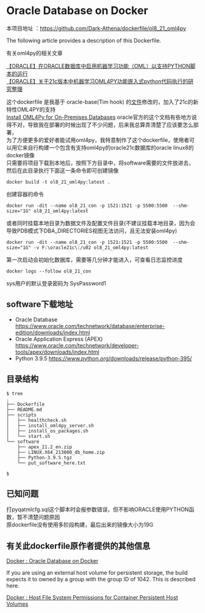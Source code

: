 # Oracle Database on Docker

本项目地址 ：https://github.com/Dark-Athena/dockerfile/ol8_21_oml4py

The following article provides a description of this Dockerfile.  

有关oml4py的相关文章

[【ORACLE】在ORACLE数据库中启用机器学习功能（OML）以支持PYTHON脚本的运行](https://www.darkathena.top/archives/oml4py-server-setup)  
[【ORACLE】关于21c版本中机器学习OML4PY功能嵌入式python代码执行的研究整理](https://www.darkathena.top/archives/about-oml4py-part2)  

这个dockerfile 是我基于 oracle-base(Tim hook) 的[文件](https://github.com/oraclebase/dockerfiles/tree/master/database/ol8_21)修改的，加入了21c的新特性OML4PY的支持  
[Install OML4Py for On-Premises Databases](https://docs.oracle.com/en/database/oracle/machine-learning/oml4py/1/mlpug/install-oml4py-premises-databases.html)
oracle官方的这个文档有些地方说得不对，导致我在部署的时候出现了不少问题，后来我总算弄清楚了应该要怎么部署，  
为了方便更多的爱好者能试用oml4py，我特意制作了这个dockerfile，使用者可以用它来自行构建一个包含有支持oml4py的oracle21c数据库的oracle linux8的docker镜像   
只需要将项目下载到本地后，按照下方目录中，将software需要的文件放进去，  
然后在此目录执行下面这一条命令即可创建镜像   
```
docker build -t ol8_21_oml4py:latest .
```
创建容器的命令
```
docker run -dit --name ol8_21_con -p 1521:1521 -p 5500:5500  --shm-size="1G" ol8_21_oml4py:latest
```
或者同时挂载本地目录为数据文件及配置文件目录(不建议挂载本地目录，因为会导致PDB模式下DBA_DIRECTORIES视图无法访问，且无法安装oml4py)
```
docker run -dit --name ol8_21_con -p 1521:1521 -p 5500:5500  --shm-size="1G" -v F:\oracle21c\:/u02 ol8_21_oml4py:latest
```

第一次启动会初始化数据库，需要等几分钟才能进入，可查看日志监控进度   
```
docker logs --follow ol8_21_con
```

sys用户的默认登录密码为 SysPassword1   

## software下载地址
   - Oracle Database
       https://www.oracle.com/technetwork/database/enterprise-edition/downloads/index.html
   - Oracle Application Express (APEX)
       https://www.oracle.com/technetwork/developer-tools/apex/downloads/index.html
   - Python 3.9.5
       https://www.python.org/downloads/release/python-395/

## 目录结构
```
$ tree
.
├── Dockerfile
├── README.md
├── scripts
│   ├── healthcheck.sh
│   ├── install_oml4py_server.sh
│   ├── install_os_packages.sh
│   └── start.sh
└── software
    ├── apex_21.2_en.zip
    ├── LINUX.X64_213000_db_home.zip
    ├── Python-3.9.5.tgz
    └── put_software_here.txt

$
```

## 已知问题
打pyqatmlcfg.sql这个脚本时会报参数错误，但不影响ORACLE使用PYTHON函数，暂不清楚问题原因    
原dockerfile没有使用多阶段构建，最后出来的镜像大小为19G

## 有关此dockerfile原作者提供的其他信息

[Docker : Oracle Database on Docker](https://oracle-base.com/articles/linux/docker-oracle-database-on-docker)

If you are using an external host volume for persistent storage, the build expects it to owned by a group with the group ID of 1042. This is described here.

[Docker : Host File System Permissions for Container Persistent Host Volumes](https://oracle-base.com/articles/linux/docker-host-file-system-permissions-for-container-persistent-host-volumes)
